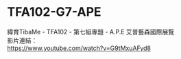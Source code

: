 # TFA102-G7-APE
緯育TibaMe - TFA102 - 第七組專題 - A.P.E 艾普藝森國際展覽<br/>
影片連結：<br/>
https://www.youtube.com/watch?v=G9tMxuAFyd8
